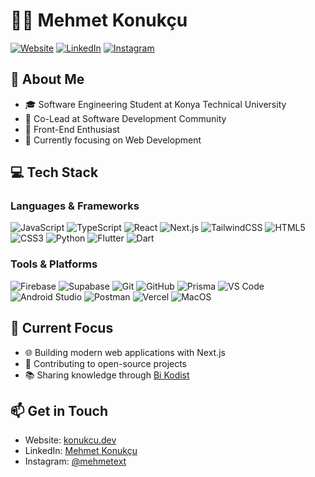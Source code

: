 # 👨‍💻 Mehmet Konukçu

[![Website](https://img.shields.io/badge/Website-konukcu.dev-blue)](https://konukcu.dev)
[![LinkedIn](https://img.shields.io/badge/LinkedIn-Mehmet%20Konuk%C3%A7u-blue)](https://linkedin.com/in/mehmetkonukcu)
[![Instagram](https://img.shields.io/badge/Instagram-mehmetext-purple)](https://instagram.com/mehmetext)

## 🚀 About Me
- 🎓 Software Engineering Student at Konya Technical University
- 👥 Co-Lead at Software Development Community
- 📱 Front-End Enthusiast
- 🌱 Currently focusing on Web Development

## 💻 Tech Stack
### Languages & Frameworks
![JavaScript](https://img.shields.io/badge/JavaScript-F7DF1E?style=flat&logo=javascript&logoColor=black)
![TypeScript](https://img.shields.io/badge/TypeScript-007ACC?style=flat&logo=typescript&logoColor=white)
![React](https://img.shields.io/badge/React-20232A?style=flat&logo=react&logoColor=61DAFB)
![Next.js](https://img.shields.io/badge/Next.js-000000?style=flat&logo=next.js&logoColor=white)
![TailwindCSS](https://img.shields.io/badge/Tailwind_CSS-38B2AC?style=flat&logo=tailwind-css&logoColor=white)
![HTML5](https://img.shields.io/badge/HTML5-E34F26?style=flat&logo=html5&logoColor=white)
![CSS3](https://img.shields.io/badge/CSS3-1572B6?style=flat&logo=css3&logoColor=white)
![Python](https://img.shields.io/badge/Python-3776AB?style=flat&logo=python&logoColor=white)
![Flutter](https://img.shields.io/badge/Flutter-02569B?style=flat&logo=flutter&logoColor=white)
![Dart](https://img.shields.io/badge/Dart-0175C2?style=flat&logo=dart&logoColor=white)

### Tools & Platforms
![Firebase](https://img.shields.io/badge/Firebase-FFCA28?style=flat&logo=firebase&logoColor=black)
![Supabase](https://img.shields.io/badge/Supabase-3ECF8E?style=flat&logo=supabase&logoColor=white)
![Git](https://img.shields.io/badge/Git-F05032?style=flat&logo=git&logoColor=white)
![GitHub](https://img.shields.io/badge/GitHub-181717?style=flat&logo=github&logoColor=white)
![Prisma](https://img.shields.io/badge/Prisma-2D3748?style=flat&logo=prisma&logoColor=white)
![VS Code](https://img.shields.io/badge/VS_Code-007ACC?style=flat&logo=vs-code&logoColor=white)
![Android Studio](https://img.shields.io/badge/Android_Studio-3DDC84?style=flat&logo=android-studio&logoColor=white)
![Postman](https://img.shields.io/badge/Postman-FF6C37?style=flat&logo=postman&logoColor=white)
![Vercel](https://img.shields.io/badge/Vercel-000000?style=flat&logo=vercel&logoColor=white)
![MacOS](https://img.shields.io/badge/MacOS-000000?style=flat&logo=apple&logoColor=white)

## 🎯 Current Focus
- 🌐 Building modern web applications with Next.js
- 🚀 Contributing to open-source projects
- 📚 Sharing knowledge through [Bi Kodist](https://instagram.com/bikodist)

## 📫 Get in Touch
- Website: [konukcu.dev](https://konukcu.dev)
- LinkedIn: [Mehmet Konukçu](https://linkedin.com/in/mehmetkonukcu)
- Instagram: [@mehmetext](https://instagram.com/mehmetext)
